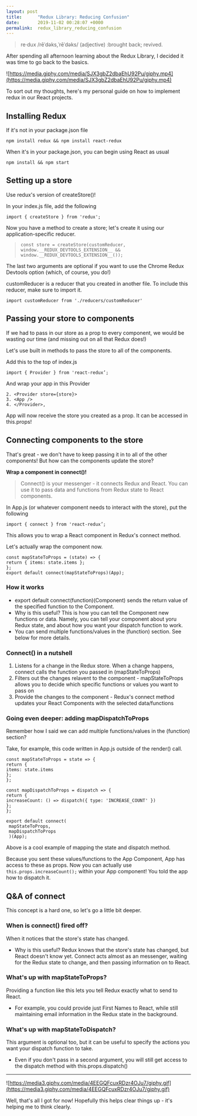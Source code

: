 ```yaml
---
layout: post
title:      "Redux Library: Reducing Confusion"
date:       2019-11-02 00:28:07 +0000
permalink:  redux_library_reducing_confusion
---
```



> re·dux /rēˈdəks,ˈrēˈdəks/ (adjective) :brought back; revived.

After spending all afternoon learning about the Redux Library, I decided it was time to go back to the basics.

![https://media.giphy.com/media/SJX3gbZ2dbaEhU92Pu/giphy.mp4](https://media.giphy.com/media/SJX3gbZ2dbaEhU92Pu/giphy.mp4)

To sort out my thoughts, here's my personal guide on how to implement redux in our React projects.

## Installing Redux
If it's not in your package.json file
```
npm install redux && npm install react-redux
```

When it's in your package.json, you can begin using React as usual 
```
npm install && npm start
```

## Setting up a store
Use redux's version of createStore()!

In your index.js file, add the following

```
import { createStore } from 'redux';
```

Now you have a method to create a store; let's create it using our application-specific reducer.

> `const store = createStore(customReducer,  window.__REDUX_DEVTOOLS_EXTENSION__ && window.__REDUX_DEVTOOLS_EXTENSION__());`
> 

The last two arguments are optional if you want to use the Chrome Redux Devtools option (which, of course, you do!)

customReducer is a reducer that you created in another file. To include this reducer, make sure to import it.

```
import customReducer from './reducers/customReducer'
```


## Passing your store to components
If we had to pass in our store as a prop to every component, we would be wasting our time (and missing out on all that Redux does!)

Let's use built in methods to pass the store to all of the components.

Add this to the top of index.js

```
import { Provider } from 'react-redux’;
```

And wrap your app in this Provider 

```
2. <Provider store={store}>
3. <App />
4. </Provider>,
```

App will now receive the store you created as a prop. It can be accessed in this.props!

## Connecting components to the store 
That's great - we don't have to keep passing it in to all of the other components! But how can the components update the store?

**Wrap a component in connect()!**

> Connect() is your messenger - it connects Redux and React. You can use it to pass data and functions from Redux state to React components.

In App.js (or whatever component needs to interact with the store), put the following 

```
import { connect } from 'react-redux’;
```

This allows you to wrap a React component in Redux's connect method. 

Let's actually wrap the component now.

```
const mapStateToProps = (state) => {
return { items: state.items };
};
export default connect(mapStateToProps)(App);
```


### How it works
* export default connect(function)(Component) sends the return value of the specified function to the Component.
* Why is this useful? This is how you can tell the Component new functions or data. Namely, you can tell your component about yoru Redux state, and about how you want your dispatch function to work.
* You can send multiple functions/values in the (function) section. See below for more details.


### Connect() in a nutshell
1. Listens for a change in the Redux store. When a change happens, connect calls the function you passed in (mapStateToProps)
2. Filters out the changes relavent to the component - mapStateToProps allows you to decide which specific functions or values you want to pass on 
3. Provide the changes to the component - Redux's connect method updates your React Components with the selected data/functions

### Going even deeper: adding mapDispatchToProps

Remember how I said we can add multiple functions/values in the (function) section?

Take, for example, this code written in App.js outside of the render() call.

```
const mapStateToProps = state => {
return {
items: state.items
};
}; 

const mapDispatchToProps = dispatch => {
return {
increaseCount: () => dispatch({ type: 'INCREASE_COUNT' })
};
};

export default connect(
 mapStateToProps,
 mapDispatchToProps
 )(App);
```

Above is a cool example of mapping the state and dispatch method. 

Because you sent these values/functions to the App Component, App has access to these as props. Now you can actually use `this.props.increaseCount();` within your App component! You told the app how to dispatch it.

## Q&A of connect

This concept is a hard one, so let's go a little bit deeper.

### When is connect() fired off? 
When it notices that the store's state has changed. 

* Why is this useful? Redux knows that the store's state has changed, but React doesn't know yet. Connect acts almost as an messenger, waiting for the Redux state to change, and then passing information on to React.

### What's up with mapStateToProps?
Providing a function like this lets you tell Redux exactly what to send to React.
* For example, you could provide just First Names to React, while still maintaining email information in the Redux state in the background.

### What's up with mapStateToDispatch?
This argument is optional too, but it can be useful to specify the actions you want your dispatch function to take.
* Even if you don't pass in a second argument, you will still get access to the dispatch method with this.props.dispatch()

***

![https://media3.giphy.com/media/4EEGQFcuxRDzr4OJu7/giphy.gif](https://media3.giphy.com/media/4EEGQFcuxRDzr4OJu7/giphy.gif)

Well, that's all I got for now! Hopefully this helps clear things up - it's helping me to think clearly.


